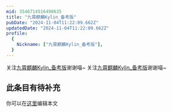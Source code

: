 ```yaml
---
mid: 3546714516490635
title: "九霄麒麟Kylin_备考版"
pubDate: "2024-11-04T11:22:09.662Z"
updatedDate: "2024-11-04T11:22:09.662Z"
profile:
  {
    Nickname: ["九霄麒麟Kylin_备考版"],
  }
---
```


关注[九霄麒麟Kylin_备考版](https://space.bilibili.com/3546714516490635)谢谢喵~ 关注[九霄麒麟Kylin_备考版](https://space.bilibili.com/3546714516490635)谢谢喵~

## 此条目有待补充
你可以在[这里](https://github.com/Yuhanawa/VTuber.ICU-Content/edit/master/v/九霄麒麟Kylin_备考版/index.md)编辑本文

